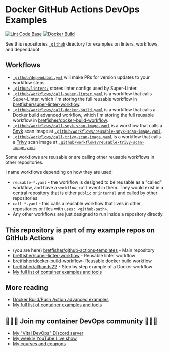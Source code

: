 # Docker GitHub Actions DevOps Examples

[![Lint Code Base](https://github.com/BretFisher/github-actions-templates/actions/workflows/call-super-linter.yaml/badge.svg)](https://github.com/BretFisher/github-actions-templates/actions/workflows/call-super-linter.yaml)
[![Docker Build](https://github.com/BretFisher/github-actions-templates/actions/workflows/call-docker-build.yaml/badge.svg)](https://github.com/BretFisher/github-actions-templates/actions/workflows/call-docker-build.yaml)

See this repositories [`.github`](.github) directory for examples on linters, workflows, and dependabot.

## Workflows

- [`.github/dependabot.yml`](.github/depondabot.yml) will make PRs for version updates to your workflow steps.
- [`.github/linters/`](.github/linters/) stores linter configs used by Super-Linter.
- [`.github/workflows/call-super-linter.yaml`](.github/workflows/call-super-linter.yaml) is a workflow that calls Super-Linter, which I'm storing the full reusable workflow in [bretfisher/super-linter-workflow](bretfisher/super-linter-workflow).
- [`.github/workflows/call-docker-build.yaml`](.github/workflows/call-docker-build.yaml) is a workflow that calls a Docker build advanced workflow, which I'm storing the full reusable workflow in [bretfisher/docker-build-workflow](bretfisher/docker-build-workflow).
- [`.github/workflows/call-snyk-scan-image.yaml`](.github/workflows/call-snyk-scan-image.yaml) is a workflow that calls a [Snyk](https://github.com/snyk/cli) scan image at [`.github/workflows/reusable-snyk-scan-image.yaml`](.github/workflows/reusable-snyk-scan-image.yaml).
- [`.github/workflows/call-trivy-scan-image.yaml`](.github/workflows/call-trivy-scan-image.yaml) is a workflow that calls a [Trivy](https://github.com/marketplace/actions/aqua-security-trivy) scan image at [`.github/workflows/reusable-trivy-scan-image.yaml`](.github/workflows/reusable-trivy-scan-image.yaml).

Some workflows are reusable or are calling other reusable workflows in other repositories.

I name workflows depending on how they are used:

- `reusable-*.yaml` - the workflow is designed to be reusable as a "called" workflow, and have a `workflow_call` event in them. They would exist in a central repository that is either `public` or `internal` and called by other repositories.
- `call-*.yaml` - this calls a reusable workflow that lives in other repositories or files with `uses: <github-path>`.
- Any other workflows are just designed to run inside a repository directly.

## This repository is part of my example repos on GitHub Actions

- (you are here) [bretfisher/github-actions-templates](https://github.com/BretFisher/github-actions-templates) - Main repository
- [bretfisher/super-linter-workflow](https://github.com/BretFisher/super-linter-workflow) - Reusable linter workflow
- [bretfisher/docker-build-workflow](https://github.com/BretFisher/docker-build-workflow)- Reusable docker build workflow
- [bretfisher/allhands22](https://github.com/BretFisher/github-actions-templates) - Step by step example of a Docker workflow
- [My full list of container examples and tools](https://github.com/bretfisher)

## More reading

- [Docker Build/Push Action advanced examples](https://github.com/docker/build-push-action/tree/master/docs/advanced)
- [My full list of container examples and tools](https://github.com/bretfisher)

## 🎉🎉🎉 Join my container DevOps community 🎉🎉🎉

- [My "Vital DevOps" Discord server](https://devops.fan)
- [My weekly YouTube Live show](https://bret.live)
- [My courses and coupons](https://www.bretfisher.com/courses)
